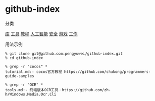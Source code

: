 # github-index

分类

[库](library.md)
[工具](tools.md)
[教程](tutorial.md)
[人工智能](ai.md)
[安全](securty.md)
[游戏](game.md)
[工作](job.md)

用法示例

```
% git clone git@github.com:pengyuwei/github-index.git
% cd github-index

% grep -r "cocos" *
tutorial.md:- cocos官方教程 https://github.com/chukong/programmers-guide-samples

% grep -r "OCR" *
tools.md:- 终端版本OCR工具：https://github.com/zh-h/Windows.Media.Ocr.Cli
```